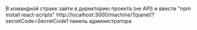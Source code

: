 В командной страке зайти в директорию проекта (не API) и ввести "npm install react-scripts"
http://localhost:3000/machine/1/panel/?secretCode=SecretCode1 панель администратора
